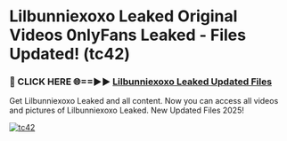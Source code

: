 # Lilbunniexoxo Leaked Original Videos 0nlyFans Leaked - Files Updated! (tc42)

<h3>🔴 CLICK HERE 🌐==►► <a href="https://tinyurl.com/ehrbuxhb" rel="nofollow">Lilbunniexoxo Leaked Updated Files</a></h3>

Get Lilbunniexoxo Leaked and all content. Now you can access all videos and pictures of Lilbunniexoxo Leaked. New Updated Files 2025!

[![tc42](https://i.imgur.com/lVYEuWS.gif)](https://tinyurl.com/ehrbuxhb)
